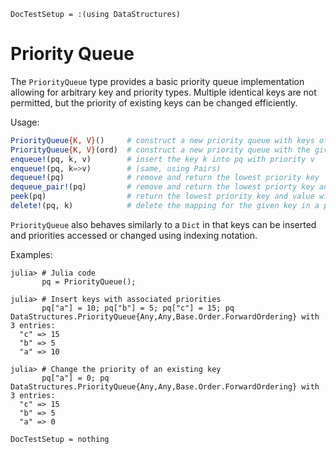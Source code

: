 ```@meta
DocTestSetup = :(using DataStructures)
```

# Priority Queue

The `PriorityQueue` type provides a basic priority queue implementation
allowing for arbitrary key and priority types. Multiple identical keys
are not permitted, but the priority of existing keys can be changed
efficiently.

Usage:

```julia
PriorityQueue{K, V}()     # construct a new priority queue with keys of type K and priorities of type V (forward ordering by default)
PriorityQueue{K, V}(ord)  # construct a new priority queue with the given types and ordering ord (Base.Order.Forward or Base.Order.Reverse)
enqueue!(pq, k, v)        # insert the key k into pq with priority v
enqueue!(pq, k=>v)        # (same, using Pairs)
dequeue!(pq)              # remove and return the lowest priority key
dequeue_pair!(pq)         # remove and return the lowest priorty key and value
peek(pq)                  # return the lowest priority key and value without removing it
delete!(pq, k)            # delete the mapping for the given key in a priority queue, and return the priority queue.
```

`PriorityQueue` also behaves similarly to a `Dict` in that keys can be
inserted and priorities accessed or changed using indexing notation.

Examples:

```jldoctest
julia> # Julia code
       pq = PriorityQueue();

julia> # Insert keys with associated priorities
       pq["a"] = 10; pq["b"] = 5; pq["c"] = 15; pq
DataStructures.PriorityQueue{Any,Any,Base.Order.ForwardOrdering} with 3 entries:
  "c" => 15
  "b" => 5
  "a" => 10

julia> # Change the priority of an existing key
       pq["a"] = 0; pq
DataStructures.PriorityQueue{Any,Any,Base.Order.ForwardOrdering} with 3 entries:
  "c" => 15
  "b" => 5
  "a" => 0
```

```@meta
DocTestSetup = nothing
```
